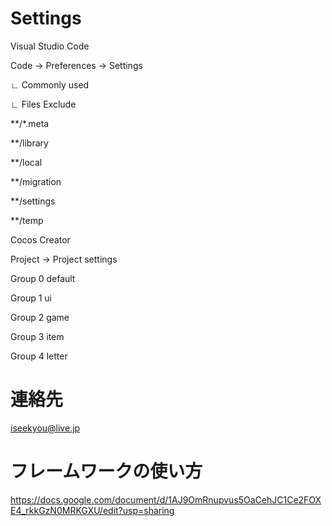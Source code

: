 # Settings

Visual Studio Code

Code -> Preferences -> Settings

∟ Commonly used

  ∟ Files Exclude
  

**/*.meta

**/library

**/local

**/migration

**/settings

**/temp

Cocos Creator

Project -> Project settings

Group 0   default

Group 1   ui

Group 2   game

Group 3   item

Group 4   letter

# 連絡先
iseekyou@live.jp

# フレームワークの使い方
https://docs.google.com/document/d/1AJ9OmRnupvus5OaCehJC1Ce2FOXE4_rkkGzN0MRKGXU/edit?usp=sharing
